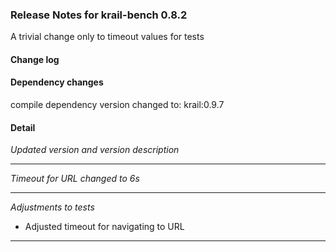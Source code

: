 ### Release Notes for krail-bench 0.8.2

A trivial change only to timeout values for tests

#### Change log



#### Dependency changes

   compile dependency version changed to: krail:0.9.7

#### Detail

*Updated version and version description*


---
*Timeout for URL changed to 6s*


---
*Adjustments to tests*

- Adjusted timeout for navigating to URL


---
